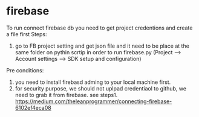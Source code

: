 # firebase

To run connect firebase db you need to get project credentions and create a file first
Steps: 
1. go to FB project setting and get json file and it need to be place at the same folder on pythin scrtip in order to run  firebase.py (Project --> Account settings --> SDK setup and configuration)

   
Pre conditions:
1. you need to install firebasd adming to your local machine first.
2. for security purpose, we should not uplpad credentiaol to github, we need to grab it from firebase. see steps1.
https://medium.com/theleanprogrammer/connecting-firebase-6102ef4eca08
